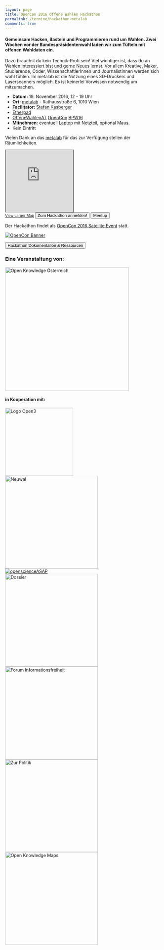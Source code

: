 ```yaml
---
layout: page
title: OpenCon 2016 Offene Wahlen Hackathon
permalink: /termine/hackathon-metalab
comments: true
---
```


<h4 class="text-center lead">Gemeinsam Hacken, Basteln und Programmieren rund um Wahlen. Zwei Wochen vor der Bundespräsidentenwahl laden wir zum Tüfteln mit offenen Wahldaten ein.</h4>

<div class="row col-xs-12 col-md-8">
<p>Dazu brauchst du kein Technik-Profi sein! Viel wichtiger ist, dass du an Wahlen interessiert bist und gerne Neues lernst. Vor allem Kreative, Maker, Studierende, Coder, WissenschaftlerInnen und JournalistInnen werden sich wohl fühlen. Im metalab ist die Nutzung eines 3D-Druckers und Laserscanners möglich. Es ist keinerlei Vorwissen notwendig um mitzumachen.</p>
<ul>
<li><strong>Datum:</strong> 19. November 2016, 12 - 19 Uhr</li>
<li><strong>Ort:</strong> <a href="https://metalab.at/" title="metalab">metalab</a> - Rathausstraße 6, 1010 Wien</li>
<li><strong>Facilitator:</strong> <a href="https://stefankasberger.eu" title="Website">Stefan Kasberger</a></li>
<li><a href="http://pad.okfn.org/p/OffeneWahlenAT-Metalab" title="Etherpad">Etherpad</a></li>
<li><a href="https://twitter.com/search?f=tweets&q=%23OffeneWahlenAT&src=typd" title="OffeneWahlenAT"><i class="fa fa-hashtag" aria-hidden="true"></i>OffeneWahlenAT</a> <a href="https://twitter.com/search?f=tweets&q=%23OpenCon&src=typd" title="OpenCon"><i class="fa fa-hashtag" aria-hidden="true"></i>OpenCon</a> <a href="https://twitter.com/search?f=tweets&q=%23BPW16&src=typd" title="BPW16"><i class="fa fa-hashtag" aria-hidden="true"></i>BPW16</a></li>
<li><strong>Mitnehmen:</strong> eventuell Laptop mit Netzteil, optional Maus.</li>
<li>Kein Eintritt</li>
</ul>

Vielen Dank an das <a href="https://metalab.at/" title="metalab">metalab</a> für das zur Verfügung stellen der Räumlichkeiten.

</div>

<div class="col-xs-12 col-md-4">
<iframe width="220" height="200" frameborder="0" scrolling="no" marginheight="0" marginwidth="0" src="http://www.openstreetmap.org/export/embed.html?bbox=16.35267198085785%2C48.2074009588649%2C16.359753012657162%2C48.211040222525746&amp;layer=mapnik&amp;marker=48.20922062302247%2C16.356212496757507" style="border: 1px solid black"></iframe><br/><small><a href="http://www.openstreetmap.org/?mlat=48.20922&amp;mlon=16.35621#map=18/48.20922/16.35621">View Larger Map</a></small>
<a href="https://docs.google.com/forms/d/e/1FAIpQLSc01dkc0zYEefgCnyefZPcuReUCKEixzGIk6F4pp9TZVbW2_A/viewform?entry.1560647131&entry.805191984&entry.1901626104&entry.1321289864&entry.1811347659=Ja&entry.2035578759=Ja" class="col-xs-12"><button class="button-border-red">Zum Hackathon anmelden!</button></a>
<a href="https://www.meetup.com/de-DE/Open-Knowledge-Oesterreich/events/233894500/" class="col-xs-12"><button class="button-border-red">Meetup</button></a>
</div>

<div id="opencon" class="text-center col-xs-12">
<p>Der Hackathon findet als <a href="http://www.opencon2016.org/opencon_2016_offene_wahlen_hackathon" title="OpenCon Satelitte Event">OpenCon 2016 Satellite Event</a> statt.</p>
<a title="OpenCon Banner" href="http://www.opencon2016.org/opencon_2016_offene_wahlen_hackathon"><img src="{{ site.staticurl }}pages/2016-11-19-hackathon-metalab/opencon-banner.png" alt="OpenCon Banner" /></a>
</div>


<a href="/termine/hackathon-metalab/doku" title="Hackathon metalab Dokumentation & Resources"><button class="button-primary">Hackathon Dokumentation & Ressourcen</button></a>

<div class="row col-xs-12">
<h3>Eine Veranstaltung von:</h3>
<a href="http://okfn.at" title="Open Knowledge Österreich"><img class="logo" src="{{ site.staticurl }}logos/logo-ok-at.svg" width="400" alt="Open Knowledge Österreich" /></a>

<h4>in Kooperation mit:</h4>
<div class="col-xs-12 col-sm-6 partner-logo-event"><a title="Open3" href="https://open3.at/"><img src="{{ site.staticurl }}logos/logo-open3.jpg" alt="Logo Open3" width="220" /></a></div>
<div class="col-xs-12 col-sm-6 partner-logo-event"><a href="http://neuwal.com/" title="Neuwahl"><img class="logo" src="{{ site.staticurl }}logos/logo-neuwal.png" width="300" alt="Neuwal" /></a></div>
<div class="col-xs-12 col-sm-6 partner-logo-event"><a href="http://openscienceasap.org/" title="openscienceASAP"><img class="logo" src="{{ site.staticurl }}logos/logo-openscienceASAP.png" alt="openscienceASAP" /></a></div>
<div class="col-xs-12 col-sm-6 partner-logo-event"><a href="http://dossier.at/" title="Dossier"><img class="logo" src="{{ site.staticurl }}logos/logo-dossier.png" width="300" alt="Dossier" /></a></div>
<div class="col-xs-12 col-sm-6 partner-logo-event"><a href="http://www.informationsfreiheit.at/" title="Forum Informationsfreiheit"><img class="logo" src="{{ site.staticurl }}logos/logo-foi.png" width="300" alt="Forum Informationsfreiheit" /></a></div>
<div class="col-xs-12 col-sm-6 partner-logo-event"><a href="http://zurpolitik.com/" title="Zur Politik"><img class="logo" src="{{ site.staticurl }}logos/logo-zurpolitik.png" width="300" alt="Zur Politik" /></a></div>
<div class="col-xs-12 col-sm-6 partner-logo-event"><a href="http://openknowledgemaps.org/" title="Open Knowledge Maps"><img class="logo" src="{{ site.staticurl }}logos/logo-okm.png" width="300" alt="Open Knowledge Maps" /></a></div>
</div>
